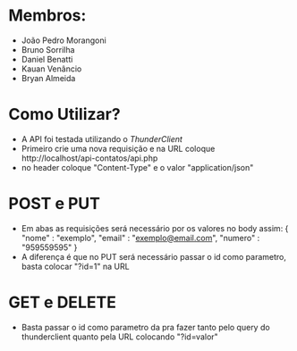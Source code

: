 # Membros:
- João Pedro Morangoni
- Bruno Sorrilha
- Daniel Benatti
- Kauan Venâncio
- Bryan Almeida

# Como Utilizar?
- A API foi testada utilizando o *ThunderClient*
- Primeiro crie uma nova requisição e na URL coloque http://localhost/api-contatos/api.php
- no header coloque "Content-Type" e o valor "application/json"

# POST e PUT
- Em abas as requisições será necessário por os valores no body assim:
  {
  "nome" : "exemplo",
  "email" : "exemplo@email.com",
  "numero" : "959559595"
  }
- A diferença é que no PUT será necessário passar o id como parametro, basta colocar "?id=1" na URL

# GET e DELETE
- Basta passar o id como parametro da pra fazer tanto pelo query do thunderclient quanto pela URL colocando "?id=valor"
